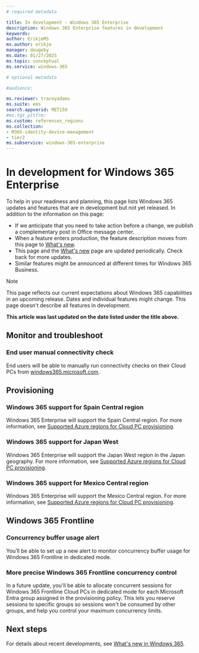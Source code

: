 ```yaml
---
# required metadata

title: In development - Windows 365 Enterprise
description: Windows 365 Enterprise features in development
keywords:
author: ErikjeMS
ms.author: erikje
manager: dougeby
ms.date: 01/27/2025
ms.topic: conceptual
ms.service: windows-365

# optional metadata

#audience:

ms.reviewer: traceyadams
ms.suite: ems
search.appverid: MET150
#ms.tgt_pltfrm:
ms.custom: references_regions
ms.collection:
- M365-identity-device-management
- tier2
ms.subservice: windows-365-enterprise
---
```


# In development for Windows 365 Enterprise

To help in your readiness and planning, this page lists Windows 365 updates and features that are in development but not yet released. In addition to the information on this page:

- If we anticipate that you need to take action before a change, we publish a complementary post in Office message center.
- When a feature enters production, the feature description moves from this page to [What's new](whats-new.md).
- This page and the [What's new](whats-new.md) page are updated periodically. Check back for more updates.
- Similar features might be announced at different times for Windows 365 Business.

> [!NOTE]
> This page reflects our current expectations about Windows 365 capabilities in an upcoming release. Dates and individual features might change. This page doesn't describe all features in development.

**This article was last updated on the date listed under the title above.**

<!-- Common categories:  
## App management
## Device configuration
## Device provisioning
## Device management
## Intune apps
## Monitor and troubleshoot
## Role-based access control
## Security
## End-user experience

-->

<!-- ***********************************************-->
<!--## Device management-->

<!-- ***********************************************-->
<!--## Device security-->

<!--***********************************************-->
<!-- ## End user experience -->

<!-- ***********************************************-->
<!--## Miscellaneous
-->

<!-- ***********************************************-->
## Monitor and troubleshoot

### End user manual connectivity check<!--37679345 -->

End users will be able to manually run connectivity checks on their Cloud PCs from [windows365.microsoft.com](https://windows365.microsoft.com). 

<!-- ***********************************************-->
## Provisioning

### Windows 365 support for Spain Central region<!--54919607-->

Windows 365 Enterprise will support the Spain Central region. For more information, see [Supported Azure regions for Cloud PC provisioning](requirements.md?tabs=enterprise%2Cent#supported-azure-regions-for-cloud-pc-provisioning).

### Windows 365 support for Japan West<!--54919737-->

Windows 365 Enterprise will support the Japan West region in the Japan geography. For more information, see [Supported Azure regions for Cloud PC provisioning](requirements.md?tabs=enterprise%2Cent#supported-azure-regions-for-cloud-pc-provisioning).

### Windows 365 support for Mexico Central region<!--54919656-->

Windows 365 Enterprise will support the Mexico Central region. For more information, see [Supported Azure regions for Cloud PC provisioning](requirements.md?tabs=enterprise%2Cent#supported-azure-regions-for-cloud-pc-provisioning).

<!-- ***********************************************-->
<!--## Security-->

<!-- ***********************************************
## Windows 365 app-->

<!-- ***********************************************-->
## Windows 365 Frontline

### Concurrency buffer usage alert<!--54902162-->

You’ll be able to set up a new alert to monitor concurrency buffer usage for Windows 365 Frontline in dedicated mode.

### More precise Windows 365 Frontline concurrency control<!--49324723-->

In a future update, you'll be able to allocate concurrent sessions for Windows 365 Frontline Cloud PCs in dedicated mode for each Microsoft Entra group assigned in the provisioning policy. This lets you reserve sessions to specific groups so sessions won't be consumed by other groups, and help you control your maximum concurrency limits.

## Next steps

For details about recent developments, see [What's new in Windows 365](whats-new.md).

